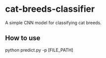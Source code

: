 # cat-breeds-classifier
A simple CNN model for classifying cat breeds.

## How to use
python predict.py -p [FILE_PATH]

